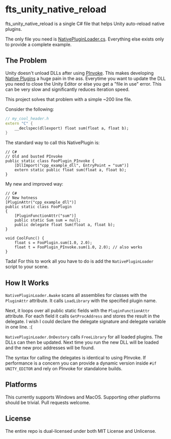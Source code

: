 # fts_unity_native_reload

fts_unity_native_reload is a single C# file that helps Unity auto-reload native plugins.

The only file you need is [NativePluginLoader.cs](NativeReloadUnityProject/Assets/fts_native_plugin_reloader/Scripts/NativePluginLoader.cs). Everything else exists only to provide a complete example.

## The Problem
Unity doesn't unload DLLs after using [PInvoke](https://docs.microsoft.com/en-us/cpp/dotnet/how-to-call-native-dlls-from-managed-code-using-pinvoke?view=vs-2019). This makes developing [Native Plugins](https://docs.unity3d.com/Manual/NativePlugins.html) a huge pain in the ass. Everytime you want to update the DLL you need to close the Unity Editor or else you get a "file in use" error. This can be very slow and significantly reduces iteration speed.

This project solves that problem with a simple ~200 line file.

Consider the following:

``` C++
// my_cool_header.h
extern "C" {
    __declspec(dllexport) float sum(float a, float b);
}
```

The standard way to call this NativePlugin is:

``` Csharp
// C#
// Old and busted PInvoke
public static class FooPlugin_PInvoke {
    [DllImport("cpp_example_dll", EntryPoint = "sum")]
    extern static public float sum(float a, float b);
}
```

My new and improved way:

``` Csharp
// C#
// New hotness
[PluginAttr("cpp_example_dll")]
public static class FooPlugin
{
    [PluginFunctionAttr("sum")] 
    public static Sum sum = null;
    public delegate float Sum(float a, float b);
}

void CoolFunc() {
    float s = FooPlugin.sum(1.0, 2.0);
    float t = FooPlugin_PInvoke.sum(1.0, 2.0); // also works
}
```

Tada! For this to work all you have to do is add the `NativePluginLoader` script to your scene.

## How It Works
`NativePluginLoader.Awake` scans all assemblies for classes with the `PluginAttr` attribute. It calls `LoadLibrary` with the specified plugin name.

Next, it loops over all public static fields with the `PluginFunctionAttr` attribute. For each field it calls `GetProcAddress` and stores the result in the delegate. I wish I could declare the delegate signature and delegate variable in one line. :(

`NativePluginLoader.OnDestory` calls `FreeLibrary` for all loaded plugins. The DLLs can then be updated. Next time you run the new DLL will be loaded and the new proc addresses will be found.

The syntax for calling the delegates is identical to using PInvoke. If performance is a concern you can provide a dynamic version inside `#if UNITY_EDITOR` and rely on PInvoke for standalone builds.

## Platforms
This currently supports Windows and MacOS. Supporting other platforms should be trivial. Pull requests welcome.

## License
The entire repo is dual-licensed under both MIT License and Unlicense.